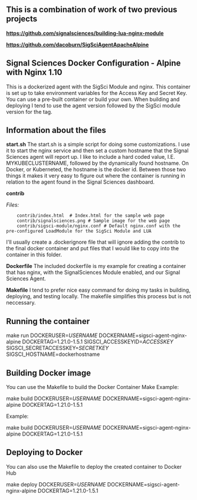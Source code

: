 ## This is a combination of work of two previous projects

**https://github.com/signalsciences/building-lua-nginx-module**

**https://github.com/dacoburn/SigSciAgentApacheAlpine**

## Signal Sciences Docker Configuration - Alpine with Nginx 1.10

This is a dockerized agent with the SigSci Module and nginx. This container is set up to take environment variables for the Access Key and Secret Key. You can use a pre-built container or build your own. When building and deploying I tend to use the agent version followed by the SigSci module version for the tag.

## Information about the files


**start.sh**
The start.sh is a simple script for doing some customizations. I use it to start the nginx service and then set a custom hostname that the Signal Sciences agent will report up. I like to include a hard coded value, I.E. MYKUBECLUSTERNAME, followed by the dynamically found hostname. On Docker, or Kuberneted, the hostname is the docker id. Between those two things it makes it very easy to figure out where the container is running in relation to the agent found in the Signal Sciences dashboard.

**contrib**

_Files:_

````
    contrib/index.html  # Index.html for the sample web page
    contrib/signalsciences.png # Sample image for the web page
    contrib/sigsci-module/nginx.conf # Default nginx.conf with the pre-configured LoadModule for the SigSci Module and LUA
````


I'll usually create a .dockerignore file that will ignore adding the contrib to the final docker container and put files that I would like to copy into the container in this folder.

**Dockerfile**
The included dockerfile is my example for creating a container that has nginx, with the SignalSciences Module enabled, and our Signal Sciences Agent.

**Makefile**
I tend to prefer nice easy command for doing my tasks in building, deploying, and testing locally. The makefile simplifies this process but is not neccessary.

## Running the container

make run DOCKERUSER=*USERNAME* DOCKERNAME=sigsci-agent-nginx-alpine DOCKERTAG=1.21.0-1.5.1 SIGSCI_ACCESSKEYID=*ACCESSKEY* SIGSCI_SECRETACCESSKEY=*SECRETKEY* SIGSCI_HOSTNAME=dockerhostname

## Building Docker image

You can use the Makefile to build the Docker Container
Make Example:

make build DOCKERUSER=*USERNAME* DOCKERNAME=sigsci-agent-nginx-alpine DOCKERTAG=1.21.0-1.5.1

Example:

make build  DOCKERUSER=*USERNAME* DOCKERNAME=sigsci-agent-nginx-alpine DOCKERTAG=1.21.0-1.5.1

## Deploying to Docker

You can also use the Makefile to deploy the created container to Docker Hub

make deploy DOCKERUSER=*USERNAME* DOCKERNAME=sigsci-agent-nginx-alpine DOCKERTAG=1.21.0-1.5.1


